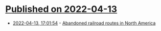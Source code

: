 # [Published on 2022-04-13](index.md)

* [2022-04-13, 17:01:54](https://news.ycombinator.com/item?id=31017135) - [Abandoned railroad routes in North America](https://www.abandonedrails.com/)
